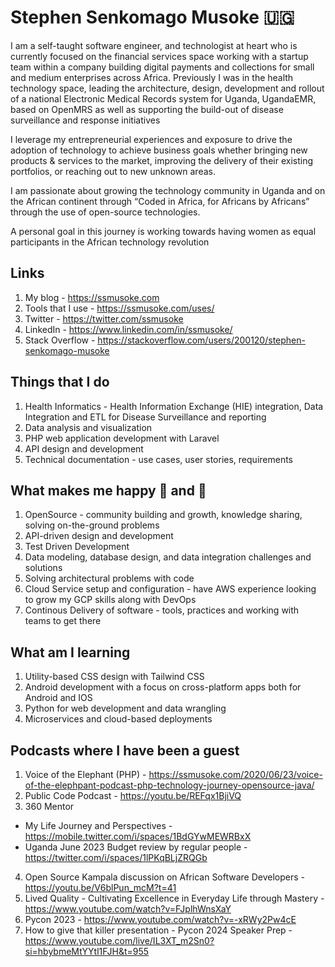 # Stephen Senkomago Musoke 🇺🇬

I am a self-taught software engineer, and technologist at heart who is currently focused on the financial services space working with a startup team within a company building digital payments and collections for small and medium enterprises across Africa. Previously I was in the health technology space, leading the architecture, design, development and rollout of a national Electronic Medical Records system for Uganda, UgandaEMR, based on OpenMRS as well as supporting the build-out of disease surveillance and response initiatives 

I leverage my entrepreneurial experiences and exposure to drive the adoption of technology to achieve business goals whether bringing new products & services to the market, improving the delivery of their existing portfolios, or reaching out to new unknown areas.

I am passionate about growing the technology community in Uganda and on the African continent through “Coded in Africa, for Africans by Africans” through the use of open-source technologies. 

A personal goal in this journey is working towards having women as equal participants in the African technology revolution

## Links 

1. My blog - https://ssmusoke.com 
2. Tools that I use - https://ssmusoke.com/uses/
2. Twitter - https://twitter.com/ssmusoke
3. LinkedIn - https://www.linkedin.com/in/ssmusoke/
4. Stack Overflow - https://stackoverflow.com/users/200120/stephen-senkomago-musoke 

## Things that I do 

1. Health Informatics - Health Information Exchange (HIE) integration, Data Integration and ETL for Disease Surveillance and reporting
2. Data analysis and visualization
3. PHP web application development with Laravel 
4. API design and development 
5. Technical documentation - use cases, user stories, requirements


## What makes me happy :tea: and :goat:

1. OpenSource - community building and growth, knowledge sharing, solving on-the-ground problems
2. API-driven design and development 
3. Test Driven Development 
4. Data modeling, database design, and data integration challenges and solutions 
5. Solving architectural problems with code 
6. Cloud Service setup and configuration - have AWS experience looking to grow my GCP skills along with DevOps 
7. Continous Delivery of software - tools, practices and working with teams to get there

## What am I learning 
1. Utility-based CSS design with Tailwind CSS 
2. Android development with a focus on cross-platform apps both for Android and IOS
3. Python for web development and data wrangling
4. Microservices and cloud-based deployments 

## Podcasts where I have been a guest 
1. Voice of the Elephant (PHP) -  https://ssmusoke.com/2020/06/23/voice-of-the-elephpant-podcast-php-technology-journey-opensource-java/
2. Public Code Podcast - https://youtu.be/REFqx1BjiVQ
3. 360 Mentor
- My Life Journey and Perspectives - https://mobile.twitter.com/i/spaces/1BdGYwMEWRBxX
- Uganda June 2023 Budget review by regular people - https://twitter.com/i/spaces/1lPKqBLjZRQGb
4. Open Source Kampala discussion on African Software Developers - https://youtu.be/V6blPun_mcM?t=41
5. Lived Quality - Cultivating Excellence in Everyday Life through Mastery - https://www.youtube.com/watch?v=FJplhWnsXaY
6. Pycon 2023 - https://www.youtube.com/watch?v=-xRWy2Pw4cE
7. How to give that killer presentation - Pycon 2024 Speaker Prep - https://www.youtube.com/live/IL3XT_m2Sn0?si=hbybmeMtYYtl1FJH&t=955

